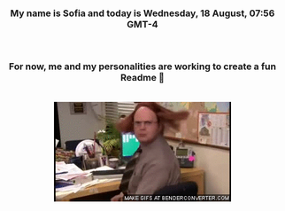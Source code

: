 


<div align="center">
<h3 >My name is Sofia and today is Wednesday, 18 August, 07:56 GMT-4</h3><br>
<h3 >For now, me and my personalities are working to create a fun Readme 👋
</h3><br>
<img src='img/dwight.gif' alt='working...'/>
</div>
